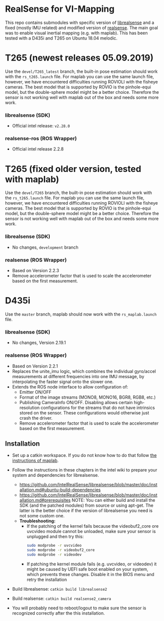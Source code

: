# RealSense for VI-Mapping

This repo contains submodules with specific version of [librealsense](https://github.com/IntelRealSense/librealsense) 
and a fixed (mostly IMU related) and modified version of [realsense](https://github.com/intel-ros/realsense).
The main goal was to enable visual inertial mapping (e.g. with maplab).
This has been tested with a D435i and T265 on Ubuntu 18.04 melodic.

# T265 (newest releases 05.09.2019)

Use the `devel/T265_latest` branch, the built-in pose estimation should work with the `rs_t265.launch` file. For maplab you can use the same launch file, however, we have encountered difficulties running ROVIOLI with the fisheye cameras. The best model that is supported by ROVIO is the pinhole-equi model, but the double-sphere model might be a better choice. Therefore the sensor is not working well with maplab out of the box and needs some more work.

### librealsense (SDK)
 * Official intel release: `v2.28.0`

### realsense-ros (ROS Wrapper)
 * Official intel release 2.2.8

# T265 (fixed older version, tested with maplab)

Use the `devel/T265` branch, the built-in pose estimation should work with the `rs_t265.launch` file. For maplab you can use the same launch file, however, we have encountered difficulties running ROVIOLI with the fisheye cameras. The best model that is supported by ROVIO is the pinhole-equi model, but the double-sphere model might be a better choice. Therefore the sensor is not working well with maplab out of the box and needs some more work.

### librealsense (SDK)
 * No changes, `development` branch

### realsense (ROS Wrapper)
 * Based on Version 2.2.3
 * Remove accelerometer factor that is used to scale the accelerometer based on the first measurement.

# D435i

Use the `master` branch, maplab should now work with the `rs_maplab.launch` file.

### librealsense (SDK)
 * No changes, Version 2.19.1

### realsense (ROS Wrapper)
 * Based on Version 2.2.1
 * Replaces the unite_imu logic, which combines the individual gyro/accel measurements at different frequencies into one IMU message, by interpolating the faster signal onto the slower one.
 * Extends the ROS node interface to allow configuration of:
     * Emitter ON/OFF
     * Format of the image streams (MONO8, MONO16, BGR8, RGB8, etc.)
     * Publishing CameraInfo ON/OFF. Disabling allows certain high-resolution configurations for the streams that do not have intrinsics stored on the sensor. These configurations would otherwise just crash the driver.
     * Remove accelerometer factor that is used to scale the accelerometer based on the first measurement.
     
     
 ## Installation
 
 * Set up a catkin workspace. If you do not know how to do that follow [the instructions of maplab](https://github.com/ethz-asl/maplab/wiki/Installation-Ubuntu#create-a-catkin-workspace).
 * Follow the instructions in these chapters in the intel wiki to prepare your system and dependencies for librealsense.
    * https://github.com/IntelRealSense/librealsense/blob/master/doc/installation.md#ubuntu-build-dependencies
    * https://github.com/IntelRealSense/librealsense/blob/master/doc/installation.md#prerequisites
    NOTE: You can either build and install the SDK (and the patched modules) from source or using apt-get. The latter is the better choice if the version of librealsense you need is not some custom one.
    * **Troubleshooting:**
      * If the patching of the kernel fails because the videobuf2_core ore uvcvideo module cannot be unloaded, make sure your sensor is unplugged and then try this:
        ```bash
        sudo modprobe -r uvcvideo
        sudo modprobe -r videobuf2_core
        sudo modprobe -r videodev
        ```
      * If patching the kernel module fails (e.g. uvcvideo, or videodev) it might be caused by UEFI safe boot enabled on your system, which prevents these changes. Disable it in the BIOS menu and retry the installation
         
 * Build librealsense: `catkin build librealsense2`
 * Build realsense: `catkin build realsense2_camera`
 * You will probably need to reboot/logout to make sure the sensor is recognized correctly after the this installation.
